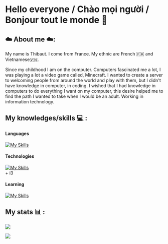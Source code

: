 # Hello everyone / Chào mọi người / Bonjour tout le monde  👋


## ☁️ About me ☁️:
My name is Thibaut. I come from France. My ethnic are French 🇫🇷 and Vietnamese🇻🇳. 

Since my childhood I am on the computer. Computers fascinated me a lot, I was playing a lot a video game called, Minecraft. I wanted to create a server to welcoming people from around the world and play with them, but I didn't have knowledge in computer, in coding. I wished that I had knowledge in computers to do everything I want on my computer, this desire helped me to find the path I wanted to take when I would be an adult. Working in information technology.


## My knowledges/skills 💻 :

<!-- Icons from skillicons.dev -->

#### Languages 
[![My Skills](https://skillicons.dev/icons?i=python,html,css,bash)](https://skillicons.dev)

#### Technologies
[![My Skills](https://skillicons.dev/icons?i=linux,vscode,idea,vim,github,git,photoshop)](https://skillicons.dev)
<br> + i3 </br>

#### Learning 
[![My Skills](https://skillicons.dev/icons?i=java)](https://skillicons.dev)

## My stats 📊 :
<!-- Stats thank to https://github.com/anuraghazra/github-readme-stats
      Theme = ayu-mirage -->
<p>
<img src=https://github-readme-stats.vercel.app/api?username=MeVietName&theme=ayu-mirage>
</p>
<p>
<img src=https://github-readme-stats.vercel.app/api/wakatime?username=MeVietName&theme=ayu-mirage&langs_count=20&layout=compact>
</p>
